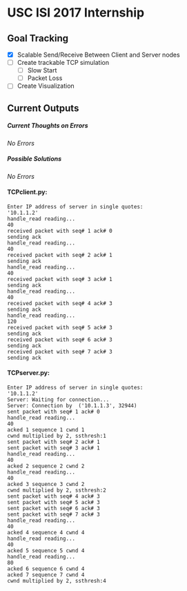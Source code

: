 # USC ISI 2017 Internship

## Goal Tracking
- [x] Scalable Send/Receive Between Client and Server nodes
- [ ] Create trackable TCP simulation
  - [ ] Slow Start
  - [ ] Packet Loss
- [ ] Create Visualization

## Current Outputs

##### Current Thoughts on Errors
  *No Errors*
  
##### Possible Solutions
  *No Errors* 

#### TCPclient.py:
```
Enter IP address of server in single quotes:
'10.1.1.2'
handle_read reading...
40
received packet with seq# 1 ack# 0
sending ack
handle_read reading...
40
received packet with seq# 2 ack# 1
sending ack
handle_read reading...
40
received packet with seq# 3 ack# 1
sending ack
handle_read reading...
40
received packet with seq# 4 ack# 3
sending ack
handle_read reading...
120
received packet with seq# 5 ack# 3
sending ack
received packet with seq# 6 ack# 3
sending ack
received packet with seq# 7 ack# 3
sending ack
```

#### TCPserver.py:
```
Enter IP address of server in single quotes:
'10.1.1.2'
Server: Waiting for connection...
Server: Connection by  ('10.1.1.3', 32944)
sent packet with seq# 1 ack# 0
handle_read reading...
40
acked 1 sequence 1 cwnd 1
cwnd multiplied by 2, ssthresh:1
sent packet with seq# 2 ack# 1
sent packet with seq# 3 ack# 1
handle_read reading...
40
acked 2 sequence 2 cwnd 2
handle_read reading...
40
acked 3 sequence 3 cwnd 2
cwnd multiplied by 2, ssthresh:2
sent packet with seq# 4 ack# 3
sent packet with seq# 5 ack# 3
sent packet with seq# 6 ack# 3
sent packet with seq# 7 ack# 3
handle_read reading...
40
acked 4 sequence 4 cwnd 4
handle_read reading...
40
acked 5 sequence 5 cwnd 4
handle_read reading...
80
acked 6 sequence 6 cwnd 4
acked 7 sequence 7 cwnd 4
cwnd multiplied by 2, ssthresh:4
```
